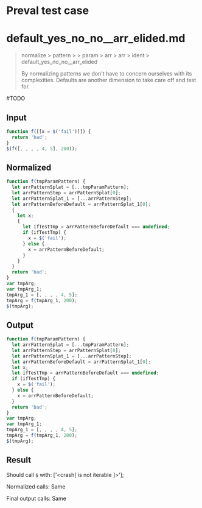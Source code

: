 # Preval test case

# default_yes_no_no__arr_elided.md

> normalize > pattern >  > param > arr > arr > ident > default_yes_no_no__arr_elided
>
> By normalizing patterns we don't have to concern ourselves with its complexities. Defaults are another dimension to take care off and test for.

#TODO

## Input

`````js filename=intro
function f([[x = $('fail')]]) {
  return 'bad';
}
$(f([, , , , 4, 5], 200));
`````

## Normalized

`````js filename=intro
function f(tmpParamPattern) {
  let arrPatternSplat = [...tmpParamPattern];
  let arrPatternStep = arrPatternSplat[0];
  let arrPatternSplat_1 = [...arrPatternStep];
  let arrPatternBeforeDefault = arrPatternSplat_1[0];
  {
    let x;
    {
      let ifTestTmp = arrPatternBeforeDefault === undefined;
      if (ifTestTmp) {
        x = $('fail');
      } else {
        x = arrPatternBeforeDefault;
      }
    }
  }
  return 'bad';
}
var tmpArg;
var tmpArg_1;
tmpArg_1 = [, , , , 4, 5];
tmpArg = f(tmpArg_1, 200);
$(tmpArg);
`````

## Output

`````js filename=intro
function f(tmpParamPattern) {
  let arrPatternSplat = [...tmpParamPattern];
  let arrPatternStep = arrPatternSplat[0];
  let arrPatternSplat_1 = [...arrPatternStep];
  let arrPatternBeforeDefault = arrPatternSplat_1[0];
  let x;
  let ifTestTmp = arrPatternBeforeDefault === undefined;
  if (ifTestTmp) {
    x = $('fail');
  } else {
    x = arrPatternBeforeDefault;
  }
  return 'bad';
}
var tmpArg;
var tmpArg_1;
tmpArg_1 = [, , , , 4, 5];
tmpArg = f(tmpArg_1, 200);
$(tmpArg);
`````

## Result

Should call `$` with:
['<crash[ <ref> is not iterable ]>'];

Normalized calls: Same

Final output calls: Same
